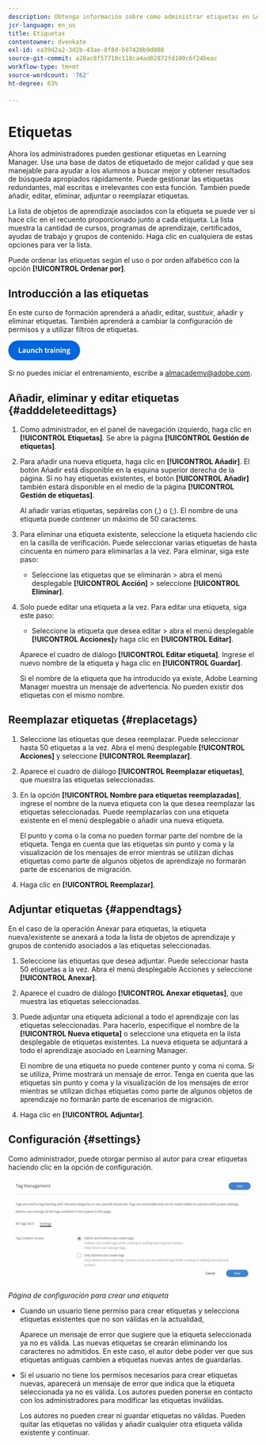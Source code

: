 ```yaml
---
description: Obtenga información sobre cómo administrar etiquetas en Learning Manager.
jcr-language: en_us
title: Etiquetas
contentowner: dvenkate
exl-id: ea39d2a2-3d2b-43ae-8f8d-b97420b9d008
source-git-commit: a28ac8f57710c118ca4ad02872fd100c6f24beac
workflow-type: tm+mt
source-wordcount: '762'
ht-degree: 63%

---
```


# Etiquetas

Ahora los administradores pueden gestionar etiquetas en Learning Manager. Use una base de datos de etiquetado de mejor calidad y que sea manejable para ayudar a los alumnos a buscar mejor y obtener resultados de búsqueda apropiados rápidamente. Puede gestionar las etiquetas redundantes, mal escritas e irrelevantes con esta función. También puede añadir, editar, eliminar, adjuntar o reemplazar etiquetas.

La lista de objetos de aprendizaje asociados con la etiqueta se puede ver si hace clic en el recuento proporcionado junto a cada etiqueta. La lista muestra la cantidad de cursos, programas de aprendizaje, certificados, ayudas de trabajo y grupos de contenido. Haga clic en cualquiera de estas opciones para ver la lista.

Puede ordenar las etiquetas según el uso o por orden alfabético con la opción **[!UICONTROL Ordenar por]**.

## Introducción a las etiquetas

En este curso de formación aprenderá a añadir, editar, sustituir, añadir y eliminar etiquetas. También aprenderá a cambiar la configuración de permisos y a utilizar filtros de etiquetas.

[![botón](assets/launch-training-button.png)](https://content.adobelearningmanageracademy.com/app/learner?accountId=98632#/course/8318920)

Si no puedes iniciar el entrenamiento, escribe a <almacademy@adobe.com>.

## Añadir, eliminar y editar etiquetas {#adddeleteedittags}

1. Como administrador, en el panel de navegación izquierdo, haga clic en **[!UICONTROL Etiquetas]**. Se abre la página **[!UICONTROL Gestión de etiquetas]**.
1. Para añadir una nueva etiqueta, haga clic en **[!UICONTROL Añadir]**. El botón Añadir está disponible en la esquina superior derecha de la página. Si no hay etiquetas existentes, el botón **[!UICONTROL Añadir]** también estará disponible en el medio de la página **[!UICONTROL Gestión de etiquetas]**.

   Al añadir varias etiquetas, sepárelas con (,) o (;). El nombre de una etiqueta puede contener un máximo de 50 caracteres.

1. Para eliminar una etiqueta existente, seleccione la etiqueta haciendo clic en la casilla de verificación. Puede seleccionar varias etiquetas de hasta cincuenta en número para eliminarlas a la vez. Para eliminar, siga este paso:

   * Seleccione las etiquetas que se eliminarán > abra el menú desplegable **[!UICONTROL Acción]** > seleccione **[!UICONTROL Eliminar]**.

1. Solo puede editar una etiqueta a la vez. Para editar una etiqueta, siga este paso:

   * Seleccione la etiqueta que desea editar > abra el menú desplegable **[!UICONTROL Acciones]**&#x200B;y haga clic en **[!UICONTROL Editar]**.

   Aparece el cuadro de diálogo **[!UICONTROL Editar etiqueta]**. Ingrese el nuevo nombre de la etiqueta y haga clic en **[!UICONTROL Guardar]**.

   Si el nombre de la etiqueta que ha introducido ya existe, Adobe Learning Manager muestra un mensaje de advertencia. No pueden existir dos etiquetas con el mismo nombre.

## Reemplazar etiquetas {#replacetags}

1. Seleccione las etiquetas que desea reemplazar. Puede seleccionar hasta 50 etiquetas a la vez. Abra el menú desplegable **[!UICONTROL Acciones]** y seleccione **[!UICONTROL Reemplazar]**.
1. Aparece el cuadro de diálogo **[!UICONTROL Reemplazar etiquetas]**, que muestra las etiquetas seleccionadas.

1. En la opción **[!UICONTROL Nombre para etiquetas reemplazadas]**, ingrese el nombre de la nueva etiqueta con la que desea reemplazar las etiquetas seleccionadas. Puede reemplazarlas con una etiqueta existente en el menú desplegable o añadir una nueva etiqueta.

   El punto y coma o la coma no pueden formar parte del nombre de la etiqueta.  Tenga en cuenta que las etiquetas sin punto y coma y la visualización de los mensajes de error mientras se utilizan dichas etiquetas como parte de algunos objetos de aprendizaje no formarán parte de escenarios de migración.

1. Haga clic en **[!UICONTROL Reemplazar]**.

## Adjuntar etiquetas {#appendtags}

En el caso de la operación Anexar para etiquetas, la etiqueta nueva/existente se anexará a toda la lista de objetos de aprendizaje y grupos de contenido asociados a las etiquetas seleccionadas.

1. Seleccione las etiquetas que desea adjuntar. Puede seleccionar hasta 50 etiquetas a la vez. Abra el menú desplegable Acciones y seleccione **[!UICONTROL Anexar]**.
1. Aparece el cuadro de diálogo **[!UICONTROL Anexar etiquetas]**, que muestra las etiquetas seleccionadas.
1. Puede adjuntar una etiqueta adicional a todo el aprendizaje con las etiquetas seleccionadas. Para hacerlo, especifique el nombre de la **[!UICONTROL Nueva etiqueta]** o seleccione una etiqueta en la lista desplegable de etiquetas existentes. La nueva etiqueta se adjuntará a todo el aprendizaje asociado en Learning Manager.

   El nombre de una etiqueta no puede contener punto y coma ni coma. Si se utiliza, Prime mostrará un mensaje de error. Tenga en cuenta que las etiquetas sin punto y coma y la visualización de los mensajes de error mientras se utilizan dichas etiquetas como parte de algunos objetos de aprendizaje no formarán parte de escenarios de migración.

1. Haga clic en **[!UICONTROL Adjuntar]**.

## Configuración {#settings}

Como administrador, puede otorgar permiso al autor para crear etiquetas haciendo clic en la opción de configuración.

![](assets/unknown-1.jpeg)

*Página de configuración para crear una etiqueta*

* Cuando un usuario tiene permiso para crear etiquetas y selecciona etiquetas existentes que no son válidas en la actualidad,

  Aparece un mensaje de error que sugiere que la etiqueta seleccionada ya no es válida. Las nuevas etiquetas se crearán eliminando los caracteres no admitidos. En este caso, el autor debe poder ver que sus etiquetas antiguas cambien a etiquetas nuevas antes de guardarlas.

* Si el usuario no tiene los permisos necesarios para crear etiquetas nuevas, aparecerá un mensaje de error que indica que la etiqueta seleccionada ya no es válida. Los autores pueden ponerse en contacto con los administradores para modificar las etiquetas inválidas.

  Los autores no pueden crear ni guardar etiquetas no válidas. Pueden quitar las etiquetas no válidas y añadir cualquier otra etiqueta válida existente y continuar.
